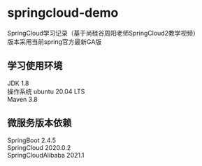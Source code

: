 # springcloud-demo
SpringCloud学习记录（基于尚硅谷周阳老师SpringCloud2教学视频）  
版本采用当前spring官方最新GA版
## 学习使用环境
JDK 1.8  
操作系统 ubuntu 20.04 LTS   
Maven 3.8  
## 微服务版本依赖
SpringBoot 2.4.5  
SpringCloud 2020.0.2  
SpringCloudAlibaba 2021.1  
